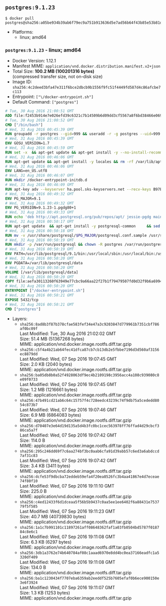 ## `postgres:9.1.23`

```console
$ docker pull postgres@sha256:a05be934b39ab6f79ec9a751b913636d5e7ad56b64f43b85e53b81dcace57e26
```

-	Platforms:
	-	linux; amd64

### `postgres:9.1.23` - linux; amd64

-	Docker Version: 1.12.1
-	Manifest MIME: `application/vnd.docker.distribution.manifest.v2+json`
-	Total Size: **100.2 MB (100201316 bytes)**  
	(compressed transfer size, not on-disk size)
-	Image ID: `sha256:4c2deed3bfa47e311f6bce2dbcb9b1556f9fc51f4449fd587d4c86afcbe7c113`
-	Entrypoint: `["\/docker-entrypoint.sh"]`
-	Default Command: `["postgres"]`

```dockerfile
# Tue, 30 Aug 2016 21:00:51 GMT
ADD file:f2453b914e7e026efd39c6321c7b14509b6d09dd3cf5567a8f6bd38466e06954 in / 
# Tue, 30 Aug 2016 21:00:52 GMT
CMD ["/bin/bash"]
# Wed, 31 Aug 2016 00:45:39 GMT
RUN groupadd -r postgres --gid=999 && useradd -r -g postgres --uid=999 postgres
# Wed, 31 Aug 2016 00:45:39 GMT
ENV GOSU_VERSION=1.7
# Wed, 31 Aug 2016 00:45:59 GMT
RUN set -x 	&& apt-get update && apt-get install -y --no-install-recommends ca-certificates wget && rm -rf /var/lib/apt/lists/* 	&& wget -O /usr/local/bin/gosu "https://github.com/tianon/gosu/releases/download/$GOSU_VERSION/gosu-$(dpkg --print-architecture)" 	&& wget -O /usr/local/bin/gosu.asc "https://github.com/tianon/gosu/releases/download/$GOSU_VERSION/gosu-$(dpkg --print-architecture).asc" 	&& export GNUPGHOME="$(mktemp -d)" 	&& gpg --keyserver ha.pool.sks-keyservers.net --recv-keys B42F6819007F00F88E364FD4036A9C25BF357DD4 	&& gpg --batch --verify /usr/local/bin/gosu.asc /usr/local/bin/gosu 	&& rm -r "$GNUPGHOME" /usr/local/bin/gosu.asc 	&& chmod +x /usr/local/bin/gosu 	&& gosu nobody true 	&& apt-get purge -y --auto-remove ca-certificates wget
# Wed, 31 Aug 2016 00:46:06 GMT
RUN apt-get update && apt-get install -y locales && rm -rf /var/lib/apt/lists/* 	&& localedef -i en_US -c -f UTF-8 -A /usr/share/locale/locale.alias en_US.UTF-8
# Wed, 31 Aug 2016 00:46:06 GMT
ENV LANG=en_US.utf8
# Wed, 31 Aug 2016 00:46:07 GMT
RUN mkdir /docker-entrypoint-initdb.d
# Wed, 31 Aug 2016 00:46:09 GMT
RUN apt-key adv --keyserver ha.pool.sks-keyservers.net --recv-keys B97B0AFCAA1A47F044F244A07FCC7D46ACCC4CF8
# Wed, 31 Aug 2016 00:49:32 GMT
ENV PG_MAJOR=9.1
# Wed, 31 Aug 2016 00:49:32 GMT
ENV PG_VERSION=9.1.23-1.pgdg80+1
# Wed, 31 Aug 2016 00:49:33 GMT
RUN echo 'deb http://apt.postgresql.org/pub/repos/apt/ jessie-pgdg main' $PG_MAJOR > /etc/apt/sources.list.d/pgdg.list
# Wed, 31 Aug 2016 00:50:17 GMT
RUN apt-get update 	&& apt-get install -y postgresql-common 	&& sed -ri 's/#(create_main_cluster) .*$/\1 = false/' /etc/postgresql-common/createcluster.conf 	&& apt-get install -y 		postgresql-$PG_MAJOR=$PG_VERSION 		postgresql-contrib-$PG_MAJOR=$PG_VERSION 	&& rm -rf /var/lib/apt/lists/*
# Wed, 31 Aug 2016 00:50:18 GMT
RUN mv -v /usr/share/postgresql/$PG_MAJOR/postgresql.conf.sample /usr/share/postgresql/ 	&& ln -sv ../postgresql.conf.sample /usr/share/postgresql/$PG_MAJOR/ 	&& sed -ri "s!^#?(listen_addresses)\s*=\s*\S+.*!\1 = '*'!" /usr/share/postgresql/postgresql.conf.sample
# Wed, 31 Aug 2016 00:50:19 GMT
RUN mkdir -p /var/run/postgresql && chown -R postgres /var/run/postgresql
# Wed, 31 Aug 2016 00:50:19 GMT
ENV PATH=/usr/lib/postgresql/9.1/bin:/usr/local/sbin:/usr/local/bin:/usr/sbin:/usr/bin:/sbin:/bin
# Wed, 31 Aug 2016 00:50:20 GMT
ENV PGDATA=/var/lib/postgresql/data
# Wed, 31 Aug 2016 00:50:20 GMT
VOLUME [/var/lib/postgresql/data]
# Wed, 31 Aug 2016 00:50:20 GMT
COPY file:aefa30113260f63949e77cbc9a66aa22f27b1f79479507fd0d32f9b6a6994d69 in / 
# Wed, 31 Aug 2016 00:50:20 GMT
ENTRYPOINT ["/docker-entrypoint.sh"]
# Wed, 31 Aug 2016 00:50:21 GMT
EXPOSE 5432/tcp
# Wed, 31 Aug 2016 00:50:21 GMT
CMD ["postgres"]
```

-	Layers:
	-	`sha256:8ad8b3f87b378cfae583fef34e47a3c9203847d779961b7351cbf786af0bc09f`  
		Last Modified: Tue, 30 Aug 2016 21:02:02 GMT  
		Size: 51.4 MB (51367268 bytes)  
		MIME: application/vnd.docker.image.rootfs.diff.tar.gzip
	-	`sha256:c5f4a4b21ab64fec41dfca87cb7cb13db2e5fbbe7196d3d560af3156ec8879dd`  
		Last Modified: Wed, 07 Sep 2016 19:07:45 GMT  
		Size: 2.0 KB (2040 bytes)  
		MIME: application/vnd.docker.image.rootfs.diff.tar.gzip
	-	`sha256:ba05db8b0a52f4928063df9ec4b2109198c3956acc4a108c939080c8e09f0733`  
		Last Modified: Wed, 07 Sep 2016 19:07:45 GMT  
		Size: 1.2 MB (1216661 bytes)  
		MIME: application/vnd.docker.image.rootfs.diff.tar.gzip
	-	`sha256:47b491cd21ab6c64c15757f4c728eedc43239c74f9db75a5cededd8054c873b7`  
		Last Modified: Wed, 07 Sep 2016 19:07:46 GMT  
		Size: 6.9 MB (6864083 bytes)  
		MIME: application/vnd.docker.image.rootfs.diff.tar.gzip
	-	`sha256:d70407e3e64d19d135a5d4b3fc0bc1cec563978ff76ffad4d29cbcf386ca5a7f`  
		Last Modified: Wed, 07 Sep 2016 19:07:42 GMT  
		Size: 114.0 B  
		MIME: application/vnd.docker.image.rootfs.diff.tar.gzip
	-	`sha256:295c246dd69f7c6aa274bf3bc0aab6cfa91d39abb57c6ed3a6abdccd7af31c83`  
		Last Modified: Wed, 07 Sep 2016 19:07:42 GMT  
		Size: 3.4 KB (3411 bytes)  
		MIME: application/vnd.docker.image.rootfs.diff.tar.gzip
	-	`sha256:dcfe53f9dbcba72eddeb59efa4f20ea8526fc3b4aa41867e4d7eceae74f80f10`  
		Last Modified: Wed, 07 Sep 2016 19:11:10 GMT  
		Size: 225.0 B  
		MIME: application/vnd.docker.image.rootfs.diff.tar.gzip
	-	`sha256:c4ed12433f6d1dceaa5f56b5b9437c0aa5ee1ee6402f6a88431e753779f5f585`  
		Last Modified: Wed, 07 Sep 2016 19:11:23 GMT  
		Size: 40.7 MB (40739830 bytes)  
		MIME: application/vnd.docker.image.rootfs.diff.tar.gzip
	-	`sha256:1a1c7b991101c11897261aff08648362faf1a03fb0504bd5787f018784c8e6c1`  
		Last Modified: Wed, 07 Sep 2016 19:11:08 GMT  
		Size: 6.3 KB (6297 bytes)  
		MIME: application/vnd.docker.image.rootfs.diff.tar.gzip
	-	`sha256:3db1a3762e74b640784af08c1aaad6970e8dd4bc0ea37166eadfc1a5320df409`  
		Last Modified: Wed, 07 Sep 2016 19:11:08 GMT  
		Size: 134.0 B  
		MIME: application/vnd.docker.image.rootfs.diff.tar.gzip
	-	`sha256:ba1c1230434f7707eba6359ab2eeddf525b7605efaf0b6ece900150e3e6f3924`  
		Last Modified: Wed, 07 Sep 2016 19:11:07 GMT  
		Size: 1.3 KB (1253 bytes)  
		MIME: application/vnd.docker.image.rootfs.diff.tar.gzip
